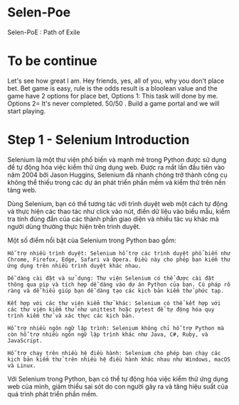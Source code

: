 # Selen-Poe
Selen-PoE : Path of Exile
# To be continue
Let's see how great I am. 
Hey friends, yes, all of you, why you don't place bet. Bet game is easy, rule is the odds result is a bloolean value and the game have 2 options for place bet, Options 1: This task will done by me. Options 2= It's never completed. 50/50 . Build a game portal and we will start playing.
# Step 1 - Selenium Introduction 
Selenium là một thư viện phổ biến và mạnh mẽ trong Python được sử dụng để tự động hóa việc kiểm thử ứng dụng web. Được ra mắt lần đầu tiên vào năm 2004 bởi Jason Huggins, Selenium đã nhanh chóng trở thành công cụ không thể thiếu trong các dự án phát triển phần mềm và kiểm thử trên nền tảng web.

Dùng Selenium, bạn có thể tương tác với trình duyệt web một cách tự động và thực hiện các thao tác như click vào nút, điền dữ liệu vào biểu mẫu, kiểm tra tính đúng đắn của các thành phần giao diện và nhiều tác vụ khác mà người dùng thường thực hiện trên trình duyệt.

Một số điểm nổi bật của Selenium trong Python bao gồm:

    Hỗ trợ nhiều trình duyệt: Selenium hỗ trợ các trình duyệt phổ biến như Chrome, Firefox, Edge, Safari và Opera. Điều này cho phép bạn kiểm thử ứng dụng trên nhiều trình duyệt khác nhau.

    Dễ dàng cài đặt và sử dụng: Thư viện Selenium có thể được cài đặt thông qua pip và tích hợp dễ dàng vào dự án Python của bạn. Cú pháp rõ ràng và dễ hiểu giúp bạn dễ dàng tạo các kịch bản kiểm thử phức tạp.

    Kết hợp với các thư viện kiểm thử khác: Selenium có thể kết hợp với các thư viện kiểm thử như unittest hoặc pytest để tự động hóa quy trình kiểm thử và xác thực các kịch bản.

    Hỗ trợ nhiều ngôn ngữ lập trình: Selenium không chỉ hỗ trợ Python mà còn hỗ trợ nhiều ngôn ngữ lập trình khác như Java, C#, Ruby, và JavaScript.

    Hỗ trợ chạy trên nhiều hệ điều hành: Selenium cho phép bạn chạy các kịch bản kiểm thử trên nhiều hệ điều hành khác nhau như Windows, macOS và Linux.

Với Selenium trong Python, bạn có thể tự động hóa việc kiểm thử ứng dụng web của mình, giảm thiểu sai sót do con người gây ra và tăng hiệu suất của quá trình phát triển phần mềm.

